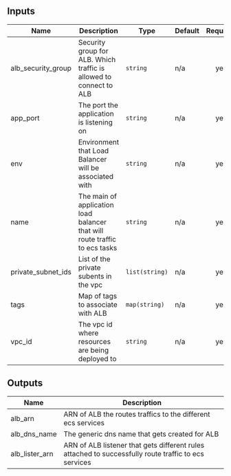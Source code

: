 ## Inputs

| Name | Description | Type | Default | Required |
|------|-------------|------|---------|:--------:|
| alb\_security\_group | Security group for ALB. Which traffic is allowed to connect to ALB | `string` | n/a | yes |
| app\_port | The port the application is listening on | `string` | n/a | yes |
| env | Environment that Load Balancer will be associated with | `string` | n/a | yes |
| name | The main of application load balancer that will route traffic to ecs tasks | `string` | n/a | yes |
| private\_subnet\_ids | List of the private subents in the vpc | `list(string)` | n/a | yes |
| tags | Map of tags to associate with ALB | `map(string)` | n/a | yes |
| vpc\_id | The vpc id where resources are being deployed to | `string` | n/a | yes |

## Outputs

| Name | Description |
|------|-------------|
| alb\_arn | ARN of ALB the routes traffics to the different ecs services |
| alb\_dns\_name | The generic dns name that gets created for ALB |
| alb\_lister\_arn | ARN of ALB listener that gets different rules attached to successfully route traffic to ecs services |

